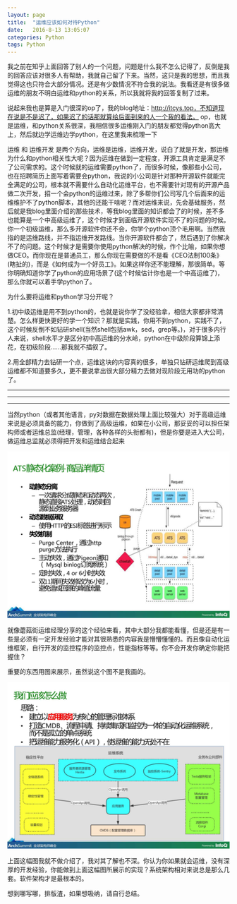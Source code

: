 ```yaml
---
layout: page
title:  "运维应该如何对待Python"
date:   2016-8-13 13:05:07
categories: Python
tags: Python
---
```



我之前在知乎上面回答了别人的一个问题，问题是什么我不怎么记得了，反倒是我的回答应该对很多人有帮助，我就自己留了下来。当然，这只是我的思想，而且我觉得这也只符合大部分情况。还是有少数情况不符合我的说法。我看还是有很多做运维的朋友不明白运维和python的关系，所以我就将我的回答复制了过来。

说起来我也是算是入门很深的op了，我的blog地址：http://itcys.top，不知道现在说是不是迟了，如果迟了的话那就算给后面到来的人一个我的看法。
op，也就是运维，和python关系很深，我相信很多运维刚入门的朋友都觉得python高大上，然后就边学运维边学python，在这里我来梳理一下

运维 和 运维开发 是两个方向，运维是运维，运维开发，说白了就是开发，那运维为什么和python相关性大呢？因为运维在做到一定程度，开源工具肯定是满足不了公司需求的。这个时候就的运维需要python了，而很多时候，像那些小公司，也在招聘简历上面写着需要会python，我说的小公司是针对那种开源软件就能完全满足的公司，根本就不需要什么自动化运维平台，也不需要针对现有的开源产品做二次开发，招一个会python的运维过来，除了多帮你们公司写几个后面来的运维维护不了python脚本，其他的还能干啥呢？而对运维来说，先会基础服务，然后就是我blog里面介绍的那些技术，等我blog里面的知识都会了的时候，差不多也能算是一个中高级运维了，这个时候才到面临开源软件实现不了的问题的时候。你一个初级运维，那么多开源软件你还不会，你学个python顶个毛用啊。当然我指的是运维路线，并不指运维开发路线。当你开源软件都会了，然后遇到了你解决不了的问题。这个时候才是需要你使用python解决的时候，作个比喻，如果你想做CEO。而你现在是普通员工，那么你现在需要做的不是看《CEO法制100条》(瞎扯的)，而是《如何成为一个好员工》。如果这样你还不能理解，那很简单。等你明确知道你学了python的应用场景了(这个时候估计你也是一个中高运维了)，那么你就可以着手学python了。

为什么要将运维和python学习分开呢？

1.初中级运维是用不到python的，也就是说你学了没经验拿，相信大家都非常清楚。怎么样更快更好的学一个知识？那就是实践，你用不到python，实践不了，这个时候反倒不如钻研shell(当然shell包括awk，sed，grep等。)，对于很多内行人来说，shell水平才是区分初中高运维的分水岭，python在中级阶段算锦上添花，在初级阶段......那我就不描叙了。

2.用全部精力去钻研一个点，运维这块的内容真的很多，单独只钻研运维爬到高级运维都不知道要多久，更不要说拿出很大部分精力去做对现阶段无用功的python了。



---
---
---



当然python（或者其他语言，py对数据在数据处理上面比较强大）对于高级运维来说是必须具备的能力，你做到了高级运维，如果在小公司，那妥妥的可以担任架构师或者运维总监(经理，管理，各种各样的头衔都有)，但是你要是进入大公司，做运维总监就必须得把开发和运维结合起来

![](https://github.com/chenyanshan/images/blob/master/linux/server/op_and_python/zhaocheng33.jpg?raw=true)

就像蘑菇街运维经理分享的这个经验来看，其中大部分我都能看懂，但是还是有一些是必须有一定开发经验才能对其很熟悉的内容我是懵懵懂懂的。而且像自动化运维框架，自行开发的监控程序的监控点，性能指标等等。你不会开发你确定你能把握住？

重要的东西用图来展示，虽然说这个图不是我画的。

![](https://github.com/chenyanshan/images/blob/master/linux/server/op_and_python/a9923252b6b287e3117acb11c8063924_b.jpg?raw=true)

上面这幅图我就不做介绍了，我对其了解也不深。你认为你如果就会运维，没有深厚的开发经验，你能做到上面这幅图所展示的实现？系统架构相对来说总是那么几套。软件架构才是最根本的。

想到哪写哪，排版渣，如果想吸纳，请自行总结。
